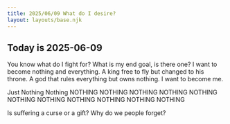 ```yaml
---
title: 2025/06/09 What do I desire?
layout: layouts/base.njk
---
```

## Today is 2025-06-09

You know what do I fight for?
What is my end goal, is there one?
I want to become nothing and everything.
A king free to fly but changed to his throne.
A god that rules everything but owns nothing.
I want to become me.

Just Nothing
Nothing
NOTHING
NOTHING
NOTHING
NOTHING
NOTHING
NOTHING
NOTHING
NOTHING
NOTHING
NOTHING
NOTHING


Is suffering a curse or a gift?
Why do we people forget?

